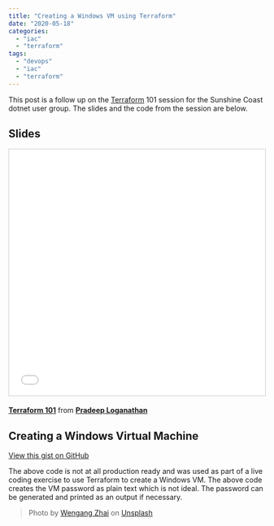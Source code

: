 ```yaml
---
title: "Creating a Windows VM using Terraform"
date: "2020-05-18"
categories: 
  - "iac"
  - "terraform"
tags: 
  - "devops"
  - "iac"
  - "terraform"
---
```


This post is a follow up on the [Terraform](https://pradeeploganathan.com/cloud/terraform-getting-started) 101 session for the Sunshine Coast dotnet user group. The slides and the code from the session are below.

## Slides

<iframe src="//www.slideshare.net/slideshow/embed_code/key/hpSI3Kh84vIIu6" width="595" height="485" frameborder="0" marginwidth="0" marginheight="0" scrolling="no" style="border:1px solid #CCC; border-width:1px; margin-bottom:5px; max-width: 100%;" allowfullscreen></iframe>

**[Terraform 101](//www.slideshare.net/pradeep_loganathan/terraform-101-234192420 "Terraform 101")** from **[Pradeep Loganathan](https://www.slideshare.net/pradeep_loganathan)**

  

## Creating a Windows Virtual Machine

<script src="https://gist.github.com/PradeepLoganathan/711b4f4a1da9a54f0b96902c1b184975.js"></script>

<a href="https://gist.github.com/PradeepLoganathan/711b4f4a1da9a54f0b96902c1b184975">View this gist on GitHub</a>

The above code is not at all production ready and was used as part of a live coding exercise to use Terraform to create a Windows VM. The above code creates the VM password as plain text which is not ideal. The password can be generated and printed as an output if necessary.

> Photo by [Wengang Zhai](https://unsplash.com/@wgzhai?utm_source=unsplash&utm_medium=referral&utm_content=creditCopyText) on [Unsplash](https://unsplash.com/?utm_source=unsplash&utm_medium=referral&utm_content=creditCopyText)
